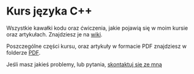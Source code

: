 # Kurs języka C++

Wszystkie kawałki kodu oraz ćwiczenia, jakie pojawią się w moim kursie oraz artykułach.
Znajdziesz je na [wiki](https://github.com/SteelPh0enix/KursCPP/wiki).

Poszczególne części kursu, oraz artykuły w formacie PDF znajdziesz w folderze [PDF](./PDF).

Jeśli masz jakieś problemy, lub pytania, [skontaktuj się ze mną](https://fb.com/steelph0enix)